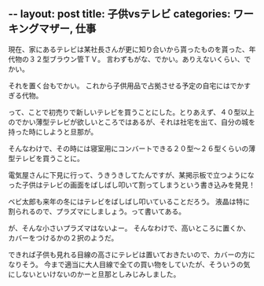 --
layout: post
title: 子供vsテレビ
categories: ワーキングマザー, 仕事
--

現在、家にあるテレビは某社長さんが更に知り合いから貰ったものを貰った、年代物の３２型ブラウン管ＴＶ。
言わずもがな、でかい。ありえないくらい、でかい。

それを置く台もでかい。
これから子供用品で占拠させる予定の自宅にはでかすぎる代物。

って、ことで初売りで新しいテレビを買うことにした。とりあえず、４０型以上のでかい薄型テレビが欲しいところではあるが、それは社宅を出て、自分の城を持った時にしようと旦那が。

そんなわけで、その時には寝室用にコンバートできる２０型～２６型くらいの薄型テレビを買うことに。

電気屋さんに下見に行って、うきうきしてたんですが、某掲示板で立つようになった子供はテレビの画面をばしばし叩いて割ってしまうという書き込みを発見！

ベビ太郎も来年の冬にはテレビをばしばし叩いていることだろう。
液晶は特に割られるので、プラズマにしましょう。って書いてある。

が、そんな小さいプラズマはないよー。
そんなわけで、高いところに置くか、カバーをつけるかの２択のようだ。

できれば子供も見れる目線の高さにテレビは置いておきたいので、カバーの方になりそう。
今まで適当に大人目線で全ての買い物をしていたが、そういうの気にしないといけないのかーと旦那としみじみしました。

